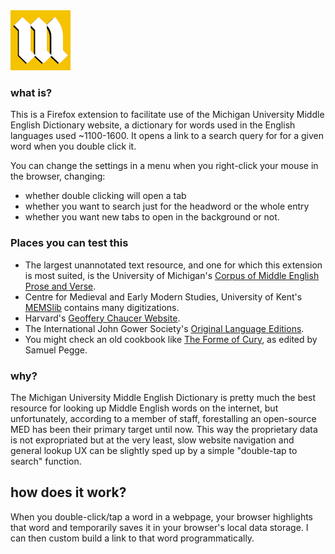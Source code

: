 <img src="https://github.com/CallumBeaney/MED-clicker/blob/main/icon%402x.png">

### what is?
This is a Firefox extension to facilitate use of the Michigan University Middle English Dictionary website, a dictionary for words used in the English languages used ~1100-1600. It opens a link to a search query for for a given word when you double click it.  
  
You can change the settings in a menu when you right-click your mouse in the browser, changing: 
- whether double clicking will open a tab
- whether you want to search just for the headword or the whole entry
- whether you want new tabs to open in the background or not.

### Places you can test this
- The largest unannotated text resource, and one for which this extension is most suited, is the University of Michigan's [Corpus of Middle English Prose and Verse](https://quod.lib.umich.edu/c/cme/).
- Centre for Medieval and Early Modern Studies, University of Kent's [MEMSlib](https://www.memslib.co.uk/middle-english-texts) contains many digitizations.
- Harvard's [Geoffery Chaucer Website](https://chaucer.fas.harvard.edu/pages/john-gower-1325-1403).
- The International John Gower Society's [Original Language Editions](https://johngower.org/online-editions/).
- You might check an old cookbook like [The Forme of Cury](https://www.gutenberg.org/cache/epub/8102/pg8102.txt), as edited by Samuel Pegge.

### why?
The Michigan University Middle English Dictionary is pretty much the best resource for looking up Middle English words on the internet, but unfortunately, according to a member of staff, forestalling an open-source MED has been their primary target until now. This way the proprietary data is not expropriated but at the very least, slow website navigation and general lookup UX can be slightly sped up by a simple "double-tap to search" function.

## how does it work?
When you double-click/tap a word in a webpage, your browser highlights that word and temporarily saves it in your browser's local data storage. I can then custom build a link to that word programmatically.


